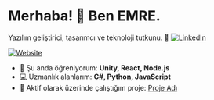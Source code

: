 # Merhaba! 👋 Ben EMRE.  
Yazılım geliştirici, tasarımcı ve teknoloji tutkunu. 🚀
[![LinkedIn](https://img.shields.io/badge/LinkedIn-blue?style=flat&logo=linkedin)](https://www.linkedin.com/in/Emreceliik)  

[![Website](https://img.shields.io/badge/Web_Site-gray?style=flat&logo=google-chrome)](emreceliik.itch.io)  
- 🌱 Şu anda öğreniyorum: **Unity, React, Node.js**  
- 💻 Uzmanlık alanlarım: **C#, Python, JavaScript**  
- 🔭 Aktif olarak üzerinde çalıştığım proje: [Proje Adı](https://github.com/insanitygamestd/mvsmsurvivorr)  

<!--
**Emreceliik/Emreceliik** is a ✨ _special_ ✨ repository because its `README.md` (this file) appears on your GitHub profile.

Here are some ideas to get you started:

- 🔭 I’m currently working on ...
- 🌱 I’m currently learning ...
- 👯 I’m looking to collaborate on ...
- 🤔 I’m looking for help with ...
- 💬 Ask me about ...
- 📫 How to reach me: ...
- 😄 Pronouns: ...
- ⚡ Fun fact: ...
-->
